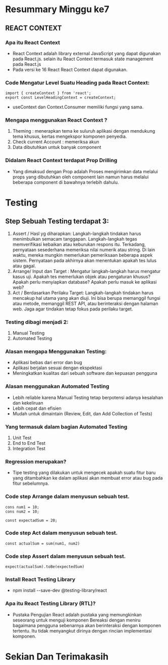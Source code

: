 # Resummary Minggu ke7
## REACT CONTEXT
### Apa itu React Context
- React Context adalah library external JavaScript yang dapat digunakan pada React.js. selain itu React Context termasuk state management pada React.js
- Pada versi ke 16 React React Context dapat digunakan.
### Code Mengatur Level Suatu Heading pada React Context:
```
import { createContext } from 'react';
export const LevelHeadingContext = createContext;
```

- useContext dan Context.Consumer memiliki fungsi yang sama.
### Mengapa menggunakan React Context ?
1. Theming : menerapkan tema ke suluruh aplikasi dengan mendukung tema khusus, kertas mengekspor komponen penyedia.
2. Check current Account : memeriksa akun 
3. Data dibutuhkan untuk banyak component

### Didalam React Context terdapat Prop Drilling
- Yang dimaksud dengan Prop adalah Proses mengirimkan data melalui props yang dibutuhkan oleh component lain namun harus melalui beberapa component di bawahnya terlebih dahulu.

# Testing
## Step Sebuah Testing terdapat 3:
1. Assert / Hasl yg diharapkan: Langkah-langkah tindakan harus menimbulkan semacam tanggapan. Langkah-langkah tegas memverifikasi kebaikan atau keburukan respons itu. Terkadang, pernyataan sesederhana memeriksa nilai numerik atau string. Di lain waktu, mereka mungkin memerlukan pemeriksaan beberapa aspek sistem. Pernyataan pada akhirnya akan menentukan apakah tes lulus atau gagal.
2. Arrange/ Input dan Target : Mengatur langkah-langkah harus mengatur kasus uji. Apakah tes memerlukan objek atau pengaturan khusus? Apakah perlu menyiapkan database? Apakah perlu masuk ke aplikasi web? 
3. Act / Berdasarkan Perilaku Target: Langkah-langkah tindakan harus mencakup hal utama yang akan diuji. Ini bisa berupa memanggil fungsi atau metode, memanggil REST API, atau berinteraksi dengan halaman web. Jaga agar tindakan tetap fokus pada perilaku target.

### Testing dibagi menjadi 2:
1. Manual Testing
2. Automated Testing

### Alasan mengapa Menggunakan Testing:
- Aplikasi bebas dari error dan bug
- Aplikasi berjalan sesuai dengan ekspektasi
- Meningkatkan kualitas dari sebuah software dan kepuasan pengguna

### Alasan menggunakan Automated Testing
- Lebih reliable karena Manual Testing tetap berpotensi adanya kesalahan dan kekeliruan
- Lebih cepat dan efisien
- Mudah untuk dimaintain (Review, Edit, dan Add Collection of Tests)

### Yang termasuk dalam bagian Automated Testing
1. Unit Test
2. End to End Test
3. Integration Test

### Regression merupakan?
- Tipe testing yang dilakukan untuk mengecek apakah suatu fitur baru yang ditambahkan ke dalam aplikasi akan membuat error atau bug pada fitur sebelumnya.

### Code step Arrange dalam menyusun sebuah test.

``` 
cons num1 = 10;
cons num2 = 10;

const expectadSum = 20;
```
### Code step Act dalam menyusun sebuah test.

```
const actualSum = sum(num1, num2)
```

### Code step Assert dalam menyusun sebuah test.
```
expect(actualSum).toBe(expectedSum)
```

### Install React Testing Library
- npm install --save-dev @testing-library/react

### Apa itu React Testing Library (RTL)?

- Pustaka Pengujian React adalah pustaka yang memungkinkan seseorang untuk menguji komponen Bereaksi dengan meniru bagaimana pengguna sebenarnya akan berinteraksi dengan komponen tertentu. Itu tidak menyangkut dirinya dengan rincian implementasi komponen.

# Sekian Dan Terimakasih